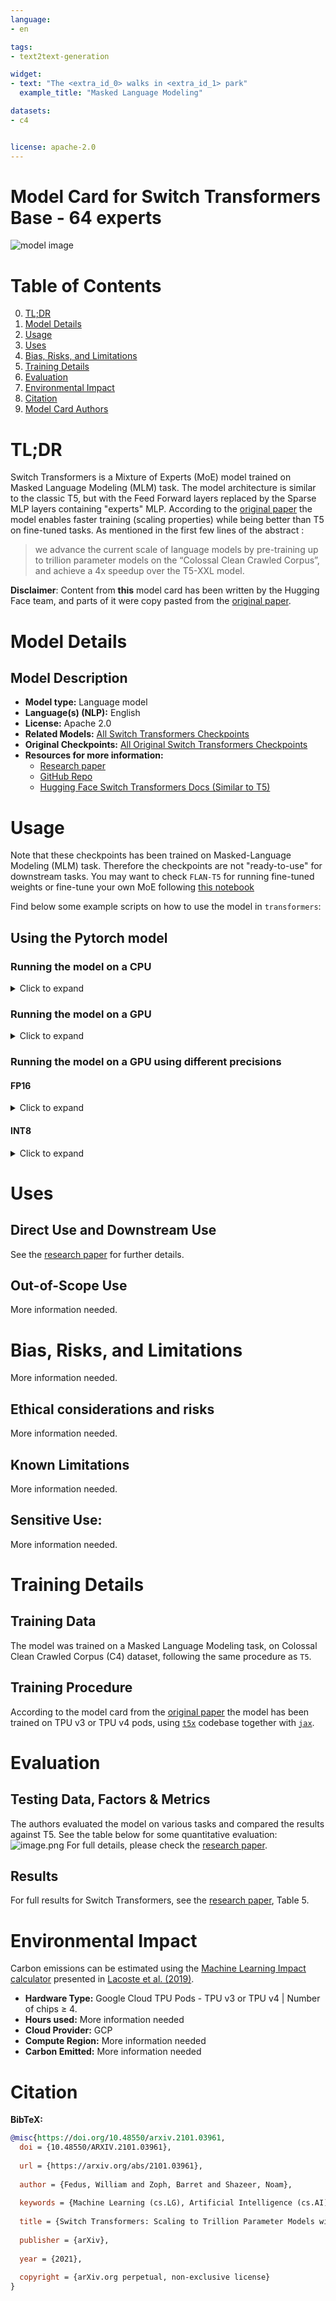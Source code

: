```yaml
---
language: 
- en

tags:
- text2text-generation

widget:
- text: "The <extra_id_0> walks in <extra_id_1> park"
  example_title: "Masked Language Modeling"

datasets:
- c4


license: apache-2.0
---
```


# Model Card for Switch Transformers Base - 64 experts

![model image](https://s3.amazonaws.com/moonup/production/uploads/1666966931908-62441d1d9fdefb55a0b7d12c.png)

#  Table of Contents

0. [TL;DR](#TL;DR)
1. [Model Details](#model-details)
2. [Usage](#usage)
3. [Uses](#uses)
4. [Bias, Risks, and Limitations](#bias-risks-and-limitations)
5. [Training Details](#training-details)
6. [Evaluation](#evaluation)
7. [Environmental Impact](#environmental-impact)
8. [Citation](#citation)
9. [Model Card Authors](#model-card-authors)

# TL;DR

Switch Transformers is a Mixture of Experts (MoE) model trained on Masked Language Modeling (MLM) task. The model architecture is similar to the classic T5, but with the Feed Forward layers replaced by the Sparse MLP layers containing "experts" MLP. According to the [original paper](https://arxiv.org/pdf/2101.03961.pdf) the model enables faster training (scaling properties) while being better than T5 on fine-tuned tasks. 
As mentioned in the first few lines of the abstract : 
>  we advance the current scale of language models by pre-training up to trillion parameter models on the “Colossal Clean Crawled Corpus”, and achieve a 4x speedup over the T5-XXL model.

**Disclaimer**: Content from **this** model card has been written by the Hugging Face team, and parts of it were copy pasted from the [original paper](https://arxiv.org/pdf/2101.03961.pdf).

# Model Details

## Model Description


- **Model type:** Language model
- **Language(s) (NLP):** English
- **License:** Apache 2.0
- **Related Models:** [All Switch Transformers Checkpoints](https://huggingface.co/models?search=switch)
- **Original Checkpoints:** [All Original Switch Transformers Checkpoints](https://github.com/google-research/t5x/blob/main/docs/models.md#mixture-of-experts-moe-checkpoints)
- **Resources for more information:**
  - [Research paper](https://arxiv.org/pdf/2101.03961.pdf)
  - [GitHub Repo](https://github.com/google-research/t5x)
  - [Hugging Face Switch Transformers Docs (Similar to T5) ](https://huggingface.co/docs/transformers/model_doc/switch_transformers)

# Usage

Note that these checkpoints has been trained on Masked-Language Modeling (MLM) task. Therefore the checkpoints are not "ready-to-use" for downstream tasks. You may want to check `FLAN-T5` for running fine-tuned weights or fine-tune your own MoE following [this notebook](https://colab.research.google.com/drive/1aGGVHZmtKmcNBbAwa9hbu58DDpIuB5O4?usp=sharing)

Find below some example scripts on how to use the model in `transformers`:

## Using the Pytorch model

### Running the model on a CPU

<details>
<summary> Click to expand </summary>

```python

from transformers import AutoTokenizer, SwitchTransformersForConditionalGeneration

tokenizer = AutoTokenizer.from_pretrained("google/switch-base-64")
model = SwitchTransformersForConditionalGeneration.from_pretrained("google/switch-base-64")

input_text = "A <extra_id_0> walks into a bar a orders a <extra_id_1> with <extra_id_2> pinch of <extra_id_3>."
input_ids = tokenizer(input_text, return_tensors="pt").input_ids

outputs = model.generate(input_ids)
print(tokenizer.decode(outputs[0]))
>>> <pad> <extra_id_0> man<extra_id_1> beer<extra_id_2> a<extra_id_3> salt<extra_id_4>.</s>
```

</details>

### Running the model on a GPU

<details>
<summary> Click to expand </summary>

```python
# pip install accelerate
from transformers import AutoTokenizer, SwitchTransformersForConditionalGeneration

tokenizer = AutoTokenizer.from_pretrained("google/switch-base-64")
model = SwitchTransformersForConditionalGeneration.from_pretrained("google/switch-base-64", device_map="auto")

input_text = "A <extra_id_0> walks into a bar a orders a <extra_id_1> with <extra_id_2> pinch of <extra_id_3>."
input_ids = tokenizer(input_text, return_tensors="pt").input_ids.to(0)

outputs = model.generate(input_ids)
print(tokenizer.decode(outputs[0]))
>>> <pad> <extra_id_0> man<extra_id_1> beer<extra_id_2> a<extra_id_3> salt<extra_id_4>.</s>
```

</details>

### Running the model on a GPU using different precisions

#### FP16

<details>
<summary> Click to expand </summary>

```python
# pip install accelerate
from transformers import AutoTokenizer, SwitchTransformersForConditionalGeneration

tokenizer = AutoTokenizer.from_pretrained("google/switch-base-64")
model = SwitchTransformersForConditionalGeneration.from_pretrained("google/switch-base-64", device_map="auto", torch_dtype=torch.float16)

input_text = "A <extra_id_0> walks into a bar a orders a <extra_id_1> with <extra_id_2> pinch of <extra_id_3>."
input_ids = tokenizer(input_text, return_tensors="pt").input_ids.to(0)

outputs = model.generate(input_ids)
print(tokenizer.decode(outputs[0]))
>>> <pad> <extra_id_0> man<extra_id_1> beer<extra_id_2> a<extra_id_3> salt<extra_id_4>.</s>
```

</details>

#### INT8

<details>
<summary> Click to expand </summary>

```python
# pip install bitsandbytes accelerate
from transformers import AutoTokenizer, SwitchTransformersForConditionalGeneration

tokenizer = AutoTokenizer.from_pretrained("google/switch-base-64")
model = SwitchTransformersForConditionalGeneration.from_pretrained("google/switch-base-64", device_map="auto")

input_text = "A <extra_id_0> walks into a bar a orders a <extra_id_1> with <extra_id_2> pinch of <extra_id_3>."
input_ids = tokenizer(input_text, return_tensors="pt").input_ids.to(0)

outputs = model.generate(input_ids)
print(tokenizer.decode(outputs[0]))
>>> <pad> <extra_id_0> man<extra_id_1> beer<extra_id_2> a<extra_id_3> salt<extra_id_4>.</s>
```

</details>

# Uses

## Direct Use and Downstream Use

See the [research paper](https://arxiv.org/pdf/2101.03961.pdf) for further details.

## Out-of-Scope Use

More information needed.

# Bias, Risks, and Limitations

More information needed.

## Ethical considerations and risks

More information needed.

## Known Limitations

More information needed.

## Sensitive Use:

More information needed.

# Training Details

## Training Data

The model was trained on a Masked Language Modeling task, on Colossal Clean Crawled Corpus (C4) dataset, following the same procedure as `T5`.


## Training Procedure

According to the model card from the [original paper](https://arxiv.org/pdf/2101.03961.pdf) the model has been trained on TPU v3 or TPU v4 pods, using [`t5x`](https://github.com/google-research/t5x) codebase together with [`jax`](https://github.com/google/jax).


# Evaluation

## Testing Data, Factors & Metrics

The authors evaluated the model on various tasks and compared the results against T5. See the table below for some quantitative evaluation:
![image.png](https://s3.amazonaws.com/moonup/production/uploads/1666967660372-62441d1d9fdefb55a0b7d12c.png)
For full details, please check the [research paper](https://arxiv.org/pdf/2101.03961.pdf).

## Results 

For full results for Switch Transformers, see the [research paper](https://arxiv.org/pdf/2101.03961.pdf), Table 5.

# Environmental Impact

Carbon emissions can be estimated using the [Machine Learning Impact calculator](https://mlco2.github.io/impact#compute) presented in [Lacoste et al. (2019)](https://arxiv.org/abs/1910.09700).

- **Hardware Type:** Google Cloud TPU Pods - TPU v3 or TPU v4  | Number of chips ≥ 4.
- **Hours used:** More information needed
- **Cloud Provider:** GCP
- **Compute Region:** More information needed
- **Carbon Emitted:** More information needed

# Citation

**BibTeX:**

```bibtex
@misc{https://doi.org/10.48550/arxiv.2101.03961,
  doi = {10.48550/ARXIV.2101.03961},
  
  url = {https://arxiv.org/abs/2101.03961},
  
  author = {Fedus, William and Zoph, Barret and Shazeer, Noam},
  
  keywords = {Machine Learning (cs.LG), Artificial Intelligence (cs.AI), FOS: Computer and information sciences, FOS: Computer and information sciences},
  
  title = {Switch Transformers: Scaling to Trillion Parameter Models with Simple and Efficient Sparsity},
  
  publisher = {arXiv},
  
  year = {2021},
  
  copyright = {arXiv.org perpetual, non-exclusive license}
}

```